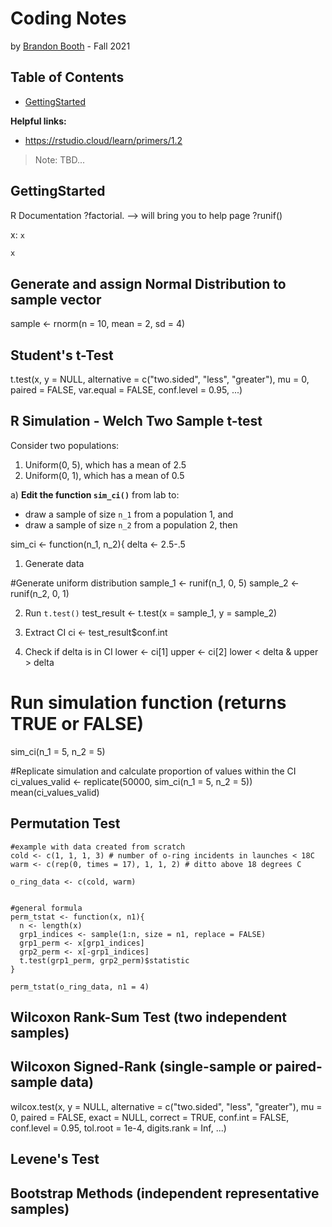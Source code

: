 # Coding Notes
by [Brandon Booth](https://brandon-booth.com/) - Fall 2021


## Table of Contents
- [GettingStarted](#GettingStarted)


**Helpful links:**
- https://rstudio.cloud/learn/primers/1.2

> Note: TBD...

## GettingStarted


R Documentation
?factorial. --> will bring you to help page
?runif()





x: ```x```

```sh
x
```

## Generate and assign Normal Distribution to sample vector
sample <- rnorm(n = 10, mean = 2, sd = 4)



## Student's t-Test
t.test(x, y = NULL,
       alternative = c("two.sided", "less", "greater"),
       mu = 0, paired = FALSE, var.equal = FALSE,
       conf.level = 0.95, ...)
       
       
## R Simulation - Welch Two Sample t-test

Consider two populations:

1. Uniform(0, 5), which has a mean of 2.5
2. Uniform(0, 1), which has a mean of 0.5

a\) **Edit the function `sim_ci()`** from lab to:

* draw a sample of size `n_1` from a population 1, and
* draw a sample of size `n_2` from a population 2, then 

sim_ci <- function(n_1, n_2){
  delta <- 2.5-.5

  1) Generate data

  #Generate uniform distribution
  sample_1 <- runif(n_1, 0, 5)
  sample_2 <- runif(n_2, 0, 1)
  
  2) Run `t.test()`
  test_result <- t.test(x = sample_1, y = sample_2)
  
  3) Extract CI
  ci <- test_result$conf.int
  
  4) Check if delta is in CI
  lower <- ci[1]
  upper <- ci[2]
  lower < delta & upper > delta
  
  

# Run simulation function (returns TRUE or FALSE)
sim_ci(n_1 = 5, n_2 = 5)


#Replicate simulation and calculate proportion of values within the CI
ci_values_valid <- replicate(50000, sim_ci(n_1 = 5, n_2 = 5))
mean(ci_values_valid)


## Permutation Test

    #example with data created from scratch
    cold <- c(1, 1, 1, 3) # number of o-ring incidents in launches < 18C
    warm <- c(rep(0, times = 17), 1, 1, 2) # ditto above 18 degrees C

    o_ring_data <- c(cold, warm)
    
    
    #general formula
    perm_tstat <- function(x, n1){
      n <- length(x)
      grp1_indices <- sample(1:n, size = n1, replace = FALSE)
      grp1_perm <- x[grp1_indices] 
      grp2_perm <- x[-grp1_indices] 
      t.test(grp1_perm, grp2_perm)$statistic
    }
    
    perm_tstat(o_ring_data, n1 = 4)

## Wilcoxon Rank-Sum Test (two independent samples)


## Wilcoxon Signed-Rank (single-sample or paired-sample data)
wilcox.test(x, y = NULL,
            alternative = c("two.sided", "less", "greater"),
            mu = 0, paired = FALSE, exact = NULL, correct = TRUE,
            conf.int = FALSE, conf.level = 0.95,
            tol.root = 1e-4, digits.rank = Inf, ...)

## Levene's Test


## Bootstrap Methods (independent representative samples)





